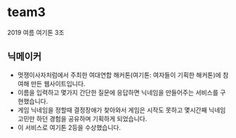 # team3
2019 여름 여기톤 3조

## 닉메이커
* 멋쟁이사자처럼에서 주최한 여대연합 해커톤(여기톤: 여자들이 기획한 해커톤)에 참여해 만든 웹사이트입니다.
* 이름을 입력하고 몇가지 간단한 질문에 응답하면 닉네임을 만들어주는 서비스를 구현했습니다.
* 게임 닉네임을 정할때 결정장애가 찾아와서 게임은 시작도 못하고 몇시간째 닉네임 고민만 하던 경험을 공유하며 기획하게 되었습니다.
* 이 서비스로 여기톤 2등을 수상했습니다.
